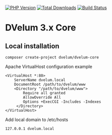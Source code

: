 [![PHP Version](https://img.shields.io/badge/php-7.3%2B-blue.svg)](https://packagist.org/packages/dvelum/dvelum-core)
[![Total Downloads](https://img.shields.io/packagist/dt/dvelum/dvelum-core.svg?style=flat-square)](https://packagist.org/packages/dvelum/dvelum-core)
[![Build Status](https://travis-ci.org/dvelum/dvelum-core.svg?branch=master)](https://travis-ci.org/dvelum/dvelum-core)


DVelum 3.x Core
======


Local installation
-----

```
composer create-project dvelum/dvelum-core
```
Apache VirtualHost configuration example
```
<VirtualHost *:80>
    ServerName dvelum.local
    DocumentRoot /path/to/dvelum/www
    <Directory "/path/to/dvelum/www">
        Require all granted
        AllowOverride All
        Options +ExecCGI -Includes -Indexes
     </Directory>
</VirtualHost>
```
Add local domain to /etc/hosts
```
127.0.0.1 dvelum.local
```


